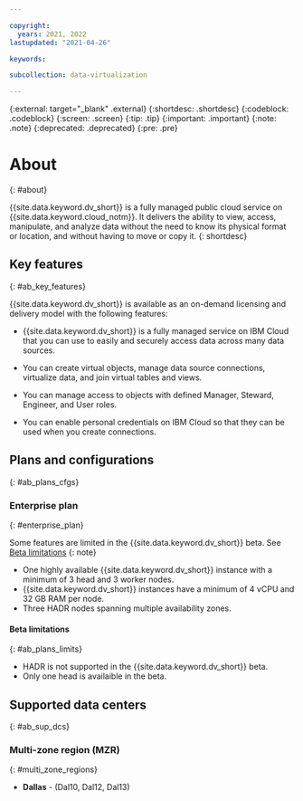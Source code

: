 ```yaml
---

copyright:
  years: 2021, 2022
lastupdated: "2021-04-26"

keywords: 

subcollection: data-virtualization

---
```


{:external: target="_blank" .external}
{:shortdesc: .shortdesc}
{:codeblock: .codeblock}
{:screen: .screen}
{:tip: .tip}
{:important: .important}
{:note: .note}
{:deprecated: .deprecated}
{:pre: .pre}

# About
{: #about}

{{site.data.keyword.dv_short}} is a fully managed public cloud service on {{site.data.keyword.cloud_notm}}. It delivers the ability to view, access, manipulate, and analyze data without the need to know its physical format or location, and without having to move or copy it.
{: shortdesc}

## Key features
{: #ab_key_features}

{{site.data.keyword.dv_short}} is available as an on-demand licensing and delivery model with the following features:

- {{site.data.keyword.dv_short}} is a fully managed service on IBM Cloud that you can use to easily and securely access data across many data sources.

- You can create virtual objects, manage data source connections, virtualize data, and join virtual tables and views.
- You can manage access to objects with defined Manager, Steward, Engineer, and User roles.
- You can enable personal credentials on IBM Cloud so that they can be used when you create connections.

## Plans and configurations
{: #ab_plans_cfgs}

### Enterprise plan
{: #enterprise_plan}

Some features are limited in the {{site.data.keyword.dv_short}} beta. See [Beta limitations](#ab_plans_limits)
{: note}

- One highly available {{site.data.keyword.dv_short}} instance with a minimum of 3 head and 3 worker nodes. 
- {{site.data.keyword.dv_short}} instances have a minimum of 4 vCPU and 32 GB RAM per node.
- Three HADR nodes spanning multiple availability zones.

#### Beta limitations
{: #ab_plans_limits}

- HADR is not supported in the {{site.data.keyword.dv_short}} beta.
- Only one head is availaible in the beta.

## Supported data centers
{: #ab_sup_dcs}

### Multi-zone region (MZR)
{: #multi_zone_regions}

- **Dallas** - (Dal10, Dal12, Dal13)


